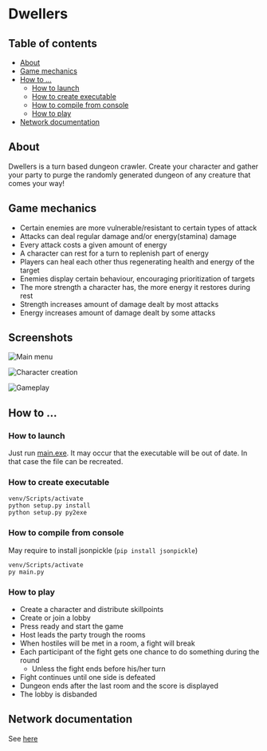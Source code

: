 # Dwellers

## Table of contents
  * [About](#about)
  * [Game mechanics](#game-mechanics)
  * [How to ...](#how-to-)
    * [How to launch](#how-to-launch)
    * [How to create executable](#how-to-create-executable)
    * [How to compile from console](#how-to-compile-from-console)
    * [How to play](#how-to-play)
  * [Network documentation](#network-documentation)

## About
Dwellers is a turn based dungeon crawler.
Create your character and gather your party
to purge the randomly generated dungeon of
any creature that comes your way!


## Game mechanics
  * Certain enemies are more vulnerable/resistant to certain types of attack
  * Attacks can deal regular damage and/or energy(stamina) damage
  * Every attack costs a given amount of energy
  * A character can rest for a turn to replenish part of energy
  * Players can heal each other thus regenerating health and energy of the target
  * Enemies display certain behaviour, encouraging prioritization of targets
  * The more strength a character has, the more energy it restores during rest
  * Strength increases amount of damage dealt by most attacks
  * Energy increases amount of damage dealt by some attacks

## Screenshots
![Main menu](https://i.imgur.com/iaqdMH4.png)

![Character creation](https://i.imgur.com/GzmHN3n.png)

![Gameplay](https://i.imgur.com/C1gh7Wr.png)

## How to ...

### How to launch
Just run [main.exe](dist/main.exe).
It may occur that the executable will be out of date.
In that case the file can be recreated.

### How to create executable
```
venv/Scripts/activate
python setup.py install
python setup.py py2exe
```

### How to compile from console
May require to install jsonpickle (`pip install jsonpickle`)
```
venv/Scripts/activate
py main.py
```

### How to play
  * Create a character and distribute skillpoints
  * Create or join a lobby
  * Press ready and start the game
  * Host leads the party trough the rooms
  * When hostiles will be met in a room, a fight will break
  * Each participant of the fight gets one chance to do something during the round
    * Unless the fight ends before his/her turn
  * Fight continues until one side is defeated
  * Dungeon ends after the last room and the score is displayed
  * The lobby is disbanded

## Network documentation
See [here](network/documentation)
